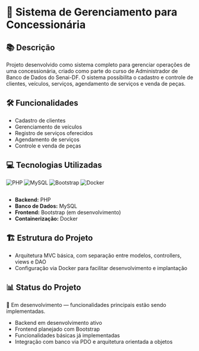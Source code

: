 # 🚗 Sistema de Gerenciamento para Concessionária

## 📚 Descrição  
Projeto desenvolvido como sistema completo para gerenciar operações de uma concessionária, criado como parte do curso de Administrador de Banco de Dados do Senai-DF. O sistema possibilita o cadastro e controle de clientes, veículos, serviços, agendamento de serviços e venda de peças.

## 🛠 Funcionalidades  
- Cadastro de clientes  
- Gerenciamento de veículos  
- Registro de serviços oferecidos  
- Agendamento de serviços  
- Controle e venda de peças

## 💻 Tecnologias Utilizadas  
![PHP](https://skillicons.dev/icons?i=php)
![MySQL](https://skillicons.dev/icons?i=mysql)
![Bootstrap](https://skillicons.dev/icons?i=bootstrap)
![Docker](https://skillicons.dev/icons?i=docker)
##
- **Backend:** PHP 
- **Banco de Dados:** MySQL 
- **Frontend:** Bootstrap (em desenvolvimento)  
- **Containerização:** Docker  

##  🏗 Estrutura do Projeto  
- Arquitetura MVC básica, com separação entre modelos, controllers, views e DAO  
- Configuração via Docker para facilitar desenvolvimento e implantação  

## 📊 Status do Projeto 
🚧 Em desenvolvimento — funcionalidades principais estão sendo implementadas.

- Backend em desenvolvimento ativo  
- Frontend planejado com Bootstrap  
- Funcionalidades básicas já implementadas  
- Integração com banco via PDO e arquitetura orientada a objetos  
